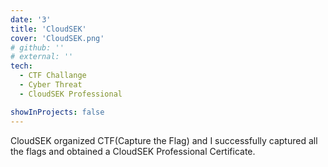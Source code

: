 ```yaml
---
date: '3'
title: 'CloudSEK'
cover: 'CloudSEK.png'
# github: ''
# external: ''
tech:
  - CTF Challange
  - Cyber Threat
  - CloudSEK Professional

showInProjects: false
---
```


CloudSEK organized CTF(Capture the Flag) and I successfully captured all the flags and obtained a CloudSEK Professional Certificate.
